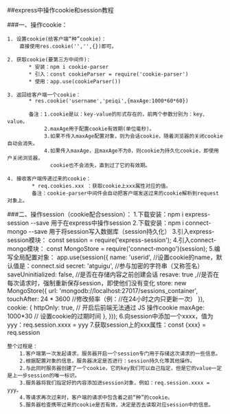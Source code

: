 ##express中操作cookie和session教程

###一、操作cookie：
    
    1. 设置cookie(给客户端“种”cookie)：
        直接使用res.cookie('','',{})即可。
        
    2. 获取cookie(要第三方中间件):
           * 安装：npm i cookie-parser
           * 引入：const cookieParser = require('cookie-parser')
           * 使用：app.use(cookieParser())
    
    3. 返回给客户端一个cookie：
           * res.cookie('username','peiqi',{maxAge:1000*60*60})
           
           备注：1.cookie是以：key-value的形式存在的，前两个参数分别为：key、value。
                2.maxAge用于配置cookie有效期(单位毫秒)。
                3.如果不传入maxAge配置对象，则为会话cookie，随着浏览器的关闭cookie自动会消失。
                4.如果传入maxAge，且maxAge不为0，则cookie为持久化cookie，即使用户关闭浏览器，
                  cookie也不会消失，直到过了它的有效期。
    
    4. 接收客户端传递过来的cookie：
            * req.cookies.xxx ：获取cookie上xxx属性对应的值。
            备注：cookie-parser中间件会自动把客户端发送过来的cookie解析到request对象上。
            
            
###二、操作session（cookie配合session）：
    1.下载安装：npm i express-session --save  用于在express中操作session
    2.下载安装：npm i connect-mongo --save 用于将session写入数据库（session持久化）
    3.引入express-session模块：
        const session = require('express-session');
    4.引入connect-mongo模块：
        const MongoStore = require('connect-mongo')(session);
    5.编写全局配置对象：
        app.use(session({
          name: 'userid',   //设置cookie的name，默认值是：connect.sid
          secret: 'atguigu', //参与加密的字符串（又称签名）
          saveUninitialized: false, //是否在存储内容之前创建会话
          resave: true ,//是否在每次请求时，强制重新保存session，即使他们没有变化
          store: new MongoStore({
            url: 'mongodb://localhost:27017/sessions_container',
            touchAfter: 24 * 3600 //修改频率（例：//在24小时之内只更新一次）
          }),
          cookie: {
            httpOnly: true, // 开启后前端无法通过 JS 操作cookie
            maxAge: 1000*30 // 设置cookie的过期时间
          },
        }));
    6.向session中添加一个xxxx，值为yyy：req.session.xxxx = yyy
    7.获取session上的xxx属性：const {xxx} = req.session

    整个过程是：
        1.客户端第一次发起请求，服务器开启一个session专门用于存储这次请求的一些信息。
        2.根据配置对象的信息，服务器决定是否进行：session持久化等其他操作。
        2.与此同时服务器创建了一个cookie，它的key我们可以自己指定，但是它的value一定是上一步session的唯一标识。
        3.服务器将我们指定好的内容添加进session对象，例如：req.session.xxxx = yyy。
        4.等请求再次过来时，客户端的请求中包含着之前“种”的cookie。
        5.服务器检查携带过来的cookie是否有效，决定是否去读取对应session中的信息。

    
    